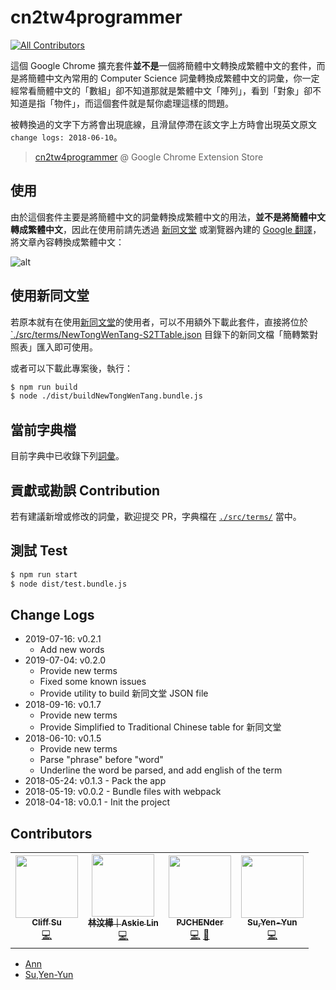# cn2tw4programmer
<!-- ALL-CONTRIBUTORS-BADGE:START - Do not remove or modify this section -->
[![All Contributors](https://img.shields.io/badge/all_contributors-4-orange.svg?style=flat-square)](#contributors-)
<!-- ALL-CONTRIBUTORS-BADGE:END -->

這個 Google Chrome 擴充套件**並不是**一個將簡體中文轉換成繁體中文的套件，而是將簡體中文內常用的 Computer Science 詞彙轉換成繁體中文的詞彙，你一定經常看簡體中文的「數組」卻不知道那就是繁體中文「陣列」，看到「對象」卻不知道是指「物件」，而這個套件就是幫你處理這樣的問題。

被轉換過的文字下方將會出現底線，且滑鼠停滯在該文字上方時會出現英文原文 `change logs: 2018-06-10`。

> [cn2tw4programmer](https://chrome.google.com/webstore/detail/emjpciklgncophlffcjipabmigmdkdmc) @ Google Chrome Extension Store

## 使用

由於這個套件主要是將簡體中文的詞彙轉換成繁體中文的用法，**並不是將簡體中文轉成繁體中文**，因此在使用前請先透過 [新同文堂](https://chrome.google.com/webstore/detail/new-tong-wen-tang/ldmgbgaoglmaiblpnphffibpbfchjaeg?hl=zh-TW) 或瀏覽器內建的 [Google 翻譯](https://support.google.com/chrome/answer/173424?co=GENIE.Platform%3DDesktop&hl=zh-Hant)，將文章內容轉換成繁體中文：

![alt](https://i.imgur.com/l8dEk6i.gif)

## 使用新同文堂

若原本就有在使用[新同文堂](https://github.com/tongwentang)的使用者，可以不用額外下載此套件，直接將位於 [`./src/terms/NewTongWenTang-S2TTable.json](https://github.com/PJCHENder/cn2tw4programmer/tree/master/src/terms/NewTongWenTang-S2TTable.json) 目錄下的新同文檔「簡轉繁對照表」匯入即可使用。

或者可以下載此專案後，執行：

```bash
$ npm run build
$ node ./dist/buildNewTongWenTang.bundle.js
```

## 當前字典檔

目前字典中已收錄下列[詞彙](https://github.com/PJCHENder/cn2tw4programmer/tree/master/src/terms/NewTongWenTang-S2TTable.json)。

## 貢獻或勘誤 Contribution

若有建議新增或修改的詞彙，歡迎提交 PR，字典檔在 [`./src/terms/`](https://github.com/PJCHENder/cn2tw4programmer/tree/master/src/terms) 當中。

## 測試 Test

```bash
$ npm run start
$ node dist/test.bundle.js
```

## Change Logs

* 2019-07-16: v0.2.1
  * Add new words
* 2019-07-04: v0.2.0
  * Provide new terms
  * Fixed some known issues
  * Provide utility to build 新同文堂 JSON file
* 2018-09-16: v0.1.7
  * Provide new terms
  * Provide Simplified to Traditional Chinese table for 新同文堂
* 2018-06-10: v0.1.5
  * Provide new terms
  * Parse "phrase" before "word"
  * Underline the word be parsed, and add english of the term
* 2018-05-24: v0.1.3 - Pack the app
* 2018-05-19: v0.0.2 - Bundle files with webpack
* 2018-04-18: v0.0.1 - Init the project

## Contributors
<!-- ALL-CONTRIBUTORS-LIST:START - Do not remove or modify this section -->
<!-- prettier-ignore-start -->
<!-- markdownlint-disable -->
<table>
  <tr>
    <td align="center"><a href="https://www.cliffsu.ga"><img src="https://avatars1.githubusercontent.com/u/22230889?v=4" width="100px;" alt=""/><br /><sub><b>Cliff Su</b></sub></a><br /><a href="https://github.com/pjchender/cn2tw4programmer/commits?author=stu01509" title="Code">💻</a></td>
    <td align="center"><a href="https://askiebaby.github.io/"><img src="https://avatars1.githubusercontent.com/u/19218822?v=4" width="100px;" alt=""/><br /><sub><b>林汶樺｜Askie Lin</b></sub></a><br /><a href="https://github.com/pjchender/cn2tw4programmer/commits?author=askiebaby" title="Code">💻</a></td>
    <td align="center"><a href="http://pjchender.blogspot.com"><img src="https://avatars1.githubusercontent.com/u/13399740?v=4" width="100px;" alt=""/><br /><sub><b>PJCHENder</b></sub></a><br /><a href="https://github.com/pjchender/cn2tw4programmer/commits?author=pjchender" title="Code">💻</a> <a href="#maintenance-pjchender" title="Maintenance">🚧</a></td>
    <td align="center"><a href="http://yysu.github.io/About-me"><img src="https://avatars3.githubusercontent.com/u/12994810?v=4" width="100px;" alt=""/><br /><sub><b>Su,Yen-Yun</b></sub></a><br /><a href="https://github.com/pjchender/cn2tw4programmer/commits?author=YYSU" title="Code">💻</a></td>
  </tr>
</table>

<!-- markdownlint-enable -->
<!-- prettier-ignore-end -->
<!-- ALL-CONTRIBUTORS-LIST:END -->
* [Ann](https://github.com/extend1994)
* [Su,Yen-Yun](https://github.com/YYSU)
